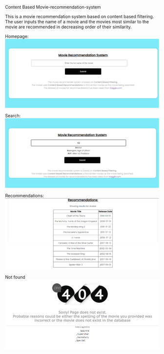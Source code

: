  Content Based Movie-recommendation-system

 This is a movie recommendation system based on content based filtering. The user inputs the name of a movie and the movies most similar to the movie are recommended in decreasing order of their similarity.

 Homepage: 
![Screenshot](homepage.png)

Search:
![Screenshot](search.png)


Recommendations:
![Screenshot](recommendations.png)

Not found
![Screenshot](notfound.png)
